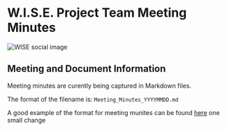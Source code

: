 # W.I.S.E. Project Team Meeting Minutes
![WISE social image](https://github.com/PSaaS-Developers/modelling_framework/blob/main/assets/images/wiserepo.png)

## Meeting and Document Information

Meeting minutes are curently being captured in Markdown files.

The format of the filename is: ```Meeting_Minutes_YYYYMMDD.md```

A good example of the format for meeting munites can be found [here](https://github.com/PSaaS-Developers/fire_growth_modelling_documentation/blob/main/Meeting_Minutes_20221026.md#wise-project-meeting-october-26-2022--1400-mdt)
one small change
